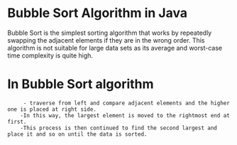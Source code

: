 # Bubble Sort Algorithm in Java

Bubble Sort is the simplest sorting algorithm that works by repeatedly swapping the adjacent elements if they are in the wrong order. This algorithm is not suitable for large data sets as its average and worst-case time complexity is quite high.


#    In Bubble Sort algorithm
         - traverse from left and compare adjacent elements and the higher one is placed at right side. 
        -In this way, the largest element is moved to the rightmost end at first. 
        -This process is then continued to find the second largest and place it and so on until the data is sorted.

